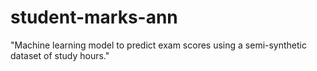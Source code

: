 # student-marks-ann
"Machine learning model to predict exam scores using a semi-synthetic dataset of study hours."

